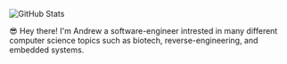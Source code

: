 ![GitHub Stats](https://github-readme-stats.vercel.app/api?username=andrewnijmeh&count_private=true&theme=tokyonight&show_icons=true)

:sunglasses: Hey there! I'm Andrew a software-engineer intrested in many different computer science topics such as biotech, reverse-engineering, and embedded systems. 
